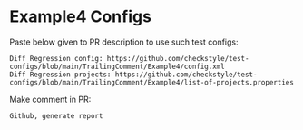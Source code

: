 # Example4 Configs
Paste below given to PR description to use such test configs:
```
Diff Regression config: https://github.com/checkstyle/test-configs/blob/main/TrailingComment/Example4/config.xml
Diff Regression projects: https://github.com/checkstyle/test-configs/blob/main/TrailingComment/Example4/list-of-projects.properties
```
Make comment in PR:
```
Github, generate report
```
